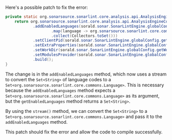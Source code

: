 Here's a possible patch to fix the error:
```java
private static org.sonarsource.sonarlint.core.analysis.api.AnalysisEngineConfiguration buildAnalysisEngineConfiguration() {
    return org.sonarsource.sonarlint.core.analysis.api.AnalysisEngineConfiguration.builder()
            .addEnabledLanguages(sorald.sonar.SonarLintEngine.globalConfig.getEnabledLanguages().stream()
                    .map(language -> org.sonarsource.sonarlint.core.commons.Language.valueOf(language.name()))
                    .collect(Collectors.toSet()))
            .setClientPid(sorald.sonar.SonarLintEngine.globalConfig.getClientPid())
            .setExtraProperties(sorald.sonar.SonarLintEngine.globalConfig.extraProperties())
            .setWorkDir(sorald.sonar.SonarLintEngine.globalConfig.getWorkDir())
            .setModulesProvider(sorald.sonar.SonarLintEngine.globalConfig.getModulesProvider())
            .build();
}
```
The change is in the `addEnabledLanguages` method, which now uses a stream to convert the `Set<String>` of language codes to a `Set<org.sonarsource.sonarlint.core.commons.Language>`. This is necessary because the `addEnabledLanguages` method expects a `Set<org.sonarsource.sonarlint.core.commons.Language>` as its argument, but the `getEnabledLanguages` method returns a `Set<String>`.

By using the `stream()` method, we can convert the `Set<String>` to a `Set<org.sonarsource.sonarlint.core.commons.Language>` and pass it to the `addEnabledLanguages` method.

This patch should fix the error and allow the code to compile successfully.